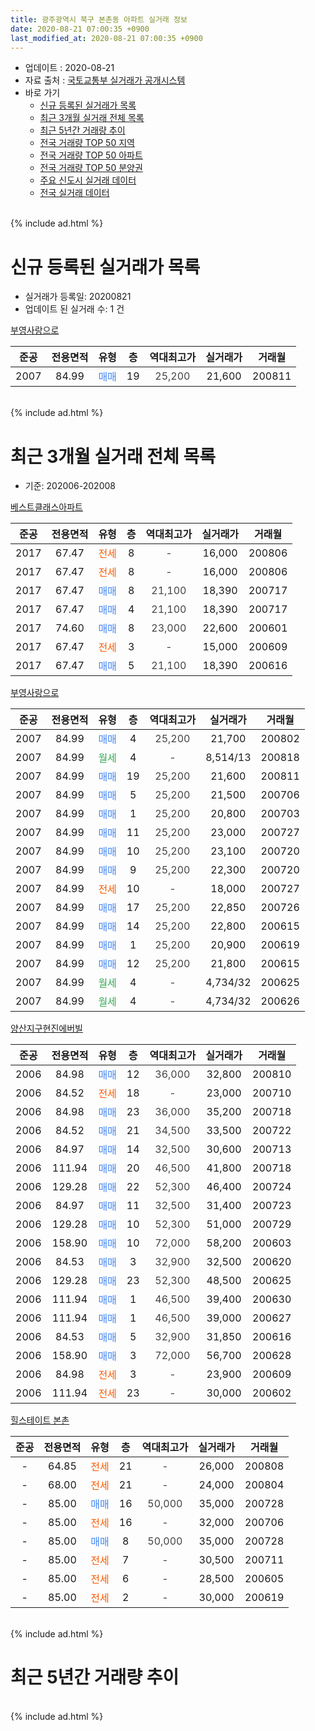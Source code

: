 ```yaml
---
title: 광주광역시 북구 본촌동 아파트 실거래 정보
date: 2020-08-21 07:00:35 +0900
last_modified_at: 2020-08-21 07:00:35 +0900
---
```


* 업데이트 : 2020-08-21
* 자료 출처 : [국토교통부 실거래가 공개시스템](http://rt.molit.go.kr)
* 바로 가기
    * [신규 등록된 실거래가 목록](#신규-등록된-실거래가-목록)
    * [최근 3개월 실거래 전체 목록](#최근-3개월-실거래-전체-목록)
    * [최근 5년간 거래량 추이](#최근-5년간-거래량-추이)
    * [전국 거래량 TOP 50 지역](https://inasie.github.io/apt-trade-info/최근-3개월-전국에서-가장-거래가-많이-발생한-지역)
    * [전국 거래량 TOP 50 아파트](https://inasie.github.io/apt-trade-info/최근-3개월-전국에서-가장-거래가-많이-발생한-아파트)
    * [전국 거래량 TOP 50 분양권](https://inasie.github.io/apt-trade-info/최근-3개월-전국에서-가장-거래가-많이-발생한-분양권)
    * [주요 신도시 실거래 데이터](https://inasie.github.io/apt-trade-info/주요-신도시)
    * [전국 실거래 데이터](https://inasie.github.io/apt-trade-info/전국)
<br>
{% include ad.html %}
<br>

# 신규 등록된 실거래가 목록
* 실거래가 등록일: 20200821
* 업데이트 된 실거래 수: 1 건


[부영사랑으로](https://search.naver.com/search.naver?query=%EA%B4%91%EC%A3%BC%EA%B4%91%EC%97%AD%EC%8B%9C+%EB%B6%81%EA%B5%AC+%EB%B3%B8%EC%B4%8C%EB%8F%99+%EB%B6%80%EC%98%81%EC%82%AC%EB%9E%91%EC%9C%BC%EB%A1%9C)

|준공|전용면적|유형|층|역대최고가|실거래가|거래월|
|:---:|:---:|:---:|:---:|:---:|:---:|:---:|
|2007|84.99|<span style="color:#4285f3">매매</span>|19|<span style="color:#444444">25,200</span>|21,600|200811|


<br>
{% include ad.html %}
<br>

# 최근 3개월 실거래 전체 목록
* 기준: 202006-202008


[베스트클래스아파트](https://search.naver.com/search.naver?query=%EA%B4%91%EC%A3%BC%EA%B4%91%EC%97%AD%EC%8B%9C+%EB%B6%81%EA%B5%AC+%EB%B3%B8%EC%B4%8C%EB%8F%99+%EB%B2%A0%EC%8A%A4%ED%8A%B8%ED%81%B4%EB%9E%98%EC%8A%A4%EC%95%84%ED%8C%8C%ED%8A%B8)

|준공|전용면적|유형|층|역대최고가|실거래가|거래월|
|:---:|:---:|:---:|:---:|:---:|:---:|:---:|
|2017|67.47|<span style="color:#ff5a00">전세</span>|8|<span style="color:#444444">-</span>|16,000|200806|
|2017|67.47|<span style="color:#ff5a00">전세</span>|8|<span style="color:#444444">-</span>|16,000|200806|
|2017|67.47|<span style="color:#4285f3">매매</span>|8|<span style="color:#444444">21,100</span>|18,390|200717|
|2017|67.47|<span style="color:#4285f3">매매</span>|4|<span style="color:#444444">21,100</span>|18,390|200717|
|2017|74.60|<span style="color:#4285f3">매매</span>|8|<span style="color:#444444">23,000</span>|22,600|200601|
|2017|67.47|<span style="color:#ff5a00">전세</span>|3|<span style="color:#444444">-</span>|15,000|200609|
|2017|67.47|<span style="color:#4285f3">매매</span>|5|<span style="color:#444444">21,100</span>|18,390|200616|

[부영사랑으로](https://search.naver.com/search.naver?query=%EA%B4%91%EC%A3%BC%EA%B4%91%EC%97%AD%EC%8B%9C+%EB%B6%81%EA%B5%AC+%EB%B3%B8%EC%B4%8C%EB%8F%99+%EB%B6%80%EC%98%81%EC%82%AC%EB%9E%91%EC%9C%BC%EB%A1%9C)

|준공|전용면적|유형|층|역대최고가|실거래가|거래월|
|:---:|:---:|:---:|:---:|:---:|:---:|:---:|
|2007|84.99|<span style="color:#4285f3">매매</span>|4|<span style="color:#444444">25,200</span>|21,700|200802|
|2007|84.99|<span style="color:#34a853">월세</span>|4|<span style="color:#444444">-</span>|8,514/13|200818|
|2007|84.99|<span style="color:#4285f3">매매</span>|19|<span style="color:#444444">25,200</span>|21,600|200811|
|2007|84.99|<span style="color:#4285f3">매매</span>|5|<span style="color:#444444">25,200</span>|21,500|200706|
|2007|84.99|<span style="color:#4285f3">매매</span>|1|<span style="color:#444444">25,200</span>|20,800|200703|
|2007|84.99|<span style="color:#4285f3">매매</span>|11|<span style="color:#444444">25,200</span>|23,000|200727|
|2007|84.99|<span style="color:#4285f3">매매</span>|10|<span style="color:#444444">25,200</span>|23,100|200720|
|2007|84.99|<span style="color:#4285f3">매매</span>|9|<span style="color:#444444">25,200</span>|22,300|200720|
|2007|84.99|<span style="color:#ff5a00">전세</span>|10|<span style="color:#444444">-</span>|18,000|200727|
|2007|84.99|<span style="color:#4285f3">매매</span>|17|<span style="color:#444444">25,200</span>|22,850|200726|
|2007|84.99|<span style="color:#4285f3">매매</span>|14|<span style="color:#444444">25,200</span>|22,800|200615|
|2007|84.99|<span style="color:#4285f3">매매</span>|1|<span style="color:#444444">25,200</span>|20,900|200619|
|2007|84.99|<span style="color:#4285f3">매매</span>|12|<span style="color:#444444">25,200</span>|21,800|200615|
|2007|84.99|<span style="color:#34a853">월세</span>|4|<span style="color:#444444">-</span>|4,734/32|200625|
|2007|84.99|<span style="color:#34a853">월세</span>|4|<span style="color:#444444">-</span>|4,734/32|200626|

[양산지구현진에버빌](https://search.naver.com/search.naver?query=%EA%B4%91%EC%A3%BC%EA%B4%91%EC%97%AD%EC%8B%9C+%EB%B6%81%EA%B5%AC+%EB%B3%B8%EC%B4%8C%EB%8F%99+%EC%96%91%EC%82%B0%EC%A7%80%EA%B5%AC%ED%98%84%EC%A7%84%EC%97%90%EB%B2%84%EB%B9%8C)

|준공|전용면적|유형|층|역대최고가|실거래가|거래월|
|:---:|:---:|:---:|:---:|:---:|:---:|:---:|
|2006|84.98|<span style="color:#4285f3">매매</span>|12|<span style="color:#444444">36,000</span>|32,800|200810|
|2006|84.52|<span style="color:#ff5a00">전세</span>|18|<span style="color:#444444">-</span>|23,000|200710|
|2006|84.98|<span style="color:#4285f3">매매</span>|23|<span style="color:#444444">36,000</span>|35,200|200718|
|2006|84.52|<span style="color:#4285f3">매매</span>|21|<span style="color:#444444">34,500</span>|33,500|200722|
|2006|84.97|<span style="color:#4285f3">매매</span>|14|<span style="color:#444444">32,500</span>|30,600|200713|
|2006|111.94|<span style="color:#4285f3">매매</span>|20|<span style="color:#444444">46,500</span>|41,800|200718|
|2006|129.28|<span style="color:#4285f3">매매</span>|22|<span style="color:#444444">52,300</span>|46,400|200724|
|2006|84.97|<span style="color:#4285f3">매매</span>|11|<span style="color:#444444">32,500</span>|31,400|200723|
|2006|129.28|<span style="color:#4285f3">매매</span>|10|<span style="color:#444444">52,300</span>|51,000|200729|
|2006|158.90|<span style="color:#4285f3">매매</span>|10|<span style="color:#444444">72,000</span>|58,200|200603|
|2006|84.53|<span style="color:#4285f3">매매</span>|3|<span style="color:#444444">32,900</span>|32,500|200620|
|2006|129.28|<span style="color:#4285f3">매매</span>|23|<span style="color:#444444">52,300</span>|48,500|200625|
|2006|111.94|<span style="color:#4285f3">매매</span>|1|<span style="color:#444444">46,500</span>|39,400|200630|
|2006|111.94|<span style="color:#4285f3">매매</span>|1|<span style="color:#444444">46,500</span>|39,000|200627|
|2006|84.53|<span style="color:#4285f3">매매</span>|5|<span style="color:#444444">32,900</span>|31,850|200616|
|2006|158.90|<span style="color:#4285f3">매매</span>|3|<span style="color:#444444">72,000</span>|56,700|200628|
|2006|84.98|<span style="color:#ff5a00">전세</span>|3|<span style="color:#444444">-</span>|23,900|200609|
|2006|111.94|<span style="color:#ff5a00">전세</span>|23|<span style="color:#444444">-</span>|30,000|200602|

[힐스테이트 본촌](https://search.naver.com/search.naver?query=%EA%B4%91%EC%A3%BC%EA%B4%91%EC%97%AD%EC%8B%9C+%EB%B6%81%EA%B5%AC+%EB%B3%B8%EC%B4%8C%EB%8F%99+%ED%9E%90%EC%8A%A4%ED%85%8C%EC%9D%B4%ED%8A%B8+%EB%B3%B8%EC%B4%8C)

|준공|전용면적|유형|층|역대최고가|실거래가|거래월|
|:---:|:---:|:---:|:---:|:---:|:---:|:---:|
|-|64.85|<span style="color:#ff5a00">전세</span>|21|<span style="color:#444444">-</span>|26,000|200808|
|-|68.00|<span style="color:#ff5a00">전세</span>|21|<span style="color:#444444">-</span>|24,000|200804|
|-|85.00|<span style="color:#4285f3">매매</span>|16|<span style="color:#444444">50,000</span>|35,000|200728|
|-|85.00|<span style="color:#ff5a00">전세</span>|16|<span style="color:#444444">-</span>|32,000|200706|
|-|85.00|<span style="color:#4285f3">매매</span>|8|<span style="color:#444444">50,000</span>|35,000|200728|
|-|85.00|<span style="color:#ff5a00">전세</span>|7|<span style="color:#444444">-</span>|30,500|200711|
|-|85.00|<span style="color:#ff5a00">전세</span>|6|<span style="color:#444444">-</span>|28,500|200605|
|-|85.00|<span style="color:#ff5a00">전세</span>|2|<span style="color:#444444">-</span>|30,000|200619|


<br>
{% include ad.html %}
<br>

# 최근 5년간 거래량 추이


<div style="width:100%;">
    <canvas id="deal_progress" height="200"></canvas>
</div>

<script>
new Chart(document.getElementById("deal_progress"), {
    type: 'line',
    data: {
        labels: ['201508','201509','201510','201511','201512','201601','201602','201603','201604','201605','201606','201607','201608','201609','201610','201611','201612','201701','201702','201703','201704','201705','201706','201707','201708','201709','201710','201711','201712','201801','201802','201803','201804','201805','201806','201807','201808','201809','201810','201811','201812','201901','201902','201903','201904','201905','201906','201907','201908','201909','201910','201911','201912','202001','202002','202003','202004','202005','202006','202007','202008'],
        datasets: [{
            label: '매매',
            pointRadius: 1,
            data: [11, 11, 10, 0, 9, 2, 4, 5, 4, 6, 7, 9, 9, 7, 11, 4, 8, 6, 7, 10, 5, 5, 11, 4, 8, 10, 7, 8, 4, 28, 23, 34, 24, 20, 40, 37, 30, 26, 38, 31, 7, 25, 7, 7, 50, 18, 19, 11, 29, 55, 20, 20, 13, 10, 8, 4, 16, 10, 12, 17, 3],
            borderColor: "rgba(255, 201, 14, 1)",
            backgroundColor: "rgba(255, 201, 14, 0.5)",
            fill: false,
            lineTension: 0
        },{
            label: '전월세',
            pointRadius: 1,
            data: [1, 1, 3, 0, 3, 1, 3, 2, 0, 0, 2, 5, 3, 1, 1, 2, 3, 0, 4, 1, 2, 2, 1, 2, 1, 3, 6, 5, 4, 1, 3, 4, 1, 4, 2, 1, 0, 1, 3, 3, 2, 1, 2, 2, 2, 5, 5, 10, 27, 30, 18, 19, 7, 5, 5, 1, 2, 3, 7, 4, 5],
            borderColor: "rgba(0, 141, 185, 1)",
            backgroundColor: "rgba(0, 141, 185, 0.5)",
            fill: false,
            lineTension: 0
        }
        ]
    },
    options: {
        responsive: true,
        title: {
            display: false
        },
        tooltips: {
            mode: 'index',
            intersect: false
        },
        hover: {
            mode: 'nearest',
            intersect: true
        },
        scales: {
            xAxes: [{
                display: true,
                scaleLabel: {
                    display: true,
                    labelString: '년/월'
                }
            }],
            yAxes: [{
                display: true,
                ticks: {
                    suggestedMin: 0,
                },
                scaleLabel: {
                    display: true,
                    labelString: '실거래 수'
                }
            }]
        }
    }
});

</script>


<br>
{% include ad.html %}
<br>

